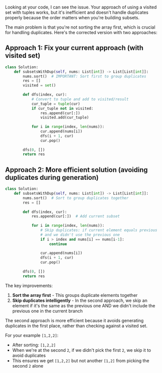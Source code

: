 Looking at your code, I can see the issue. Your approach of using a visited set with tuples works, but it's inefficient and doesn't handle duplicates properly because the order matters when you're building subsets.

The main problem is that you're not sorting the array first, which is crucial for handling duplicates. Here's the corrected version with two approaches:

## Approach 1: Fix your current approach (with visited set)

```python
class Solution:
    def subsetsWithDup(self, nums: List[int]) -> List[List[int]]:
        nums.sort()  # IMPORTANT: Sort first to group duplicates
        res = []
        visited = set()
        
        def dfs(index, cur):
            # Convert to tuple and add to visited/result
            cur_tuple = tuple(cur)
            if cur_tuple not in visited:
                res.append(cur[:])
                visited.add(cur_tuple)
            
            for i in range(index, len(nums)):
                cur.append(nums[i])
                dfs(i + 1, cur)
                cur.pop()
        
        dfs(0, [])
        return res
```

## Approach 2: More efficient solution (avoiding duplicates during generation)

```python
class Solution:
    def subsetsWithDup(self, nums: List[int]) -> List[List[int]]:
        nums.sort()  # Sort to group duplicates together
        res = []
        
        def dfs(index, cur):
            res.append(cur[:])  # Add current subset
            
            for i in range(index, len(nums)):
                # Skip duplicates: if current element equals previous 
                # and we didn't use the previous one
                if i > index and nums[i] == nums[i-1]:
                    continue
                    
                cur.append(nums[i])
                dfs(i + 1, cur)
                cur.pop()
        
        dfs(0, [])
        return res
```

The key improvements:
1. **Sort the array first** - This groups duplicate elements together
2. **Skip duplicates intelligently** - In the second approach, we skip an element if it's the same as the previous one AND we didn't include the previous one in the current branch

The second approach is more efficient because it avoids generating duplicates in the first place, rather than checking against a visited set.

For your example `[1,2,2]`:
- After sorting: `[1,2,2]`
- When we're at the second `2`, if we didn't pick the first `2`, we skip it to avoid duplicates
- This ensures we get `[1,2,2]` but not another `[1,2]` from picking the second `2` alone